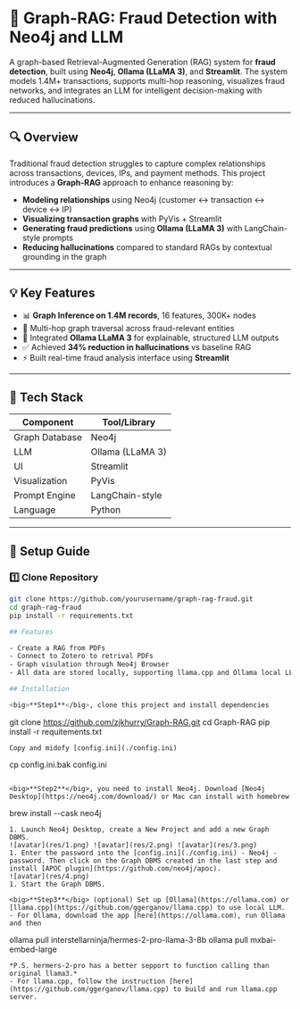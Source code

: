 
# 🚨 Graph-RAG: Fraud Detection with Neo4j and LLM

A graph-based Retrieval-Augmented Generation (RAG) system for **fraud detection**, built using **Neo4j**, **Ollama (LLaMA 3)**, and **Streamlit**. The system models 1.4M+ transactions, supports multi-hop reasoning, visualizes fraud networks, and integrates an LLM for intelligent decision-making with reduced hallucinations.

---

## 🔍 Overview

Traditional fraud detection struggles to capture complex relationships across transactions, devices, IPs, and payment methods. This project introduces a **Graph-RAG** approach to enhance reasoning by:

- **Modeling relationships** using Neo4j (customer ↔ transaction ↔ device ↔ IP)
- **Visualizing transaction graphs** with PyVis + Streamlit
- **Generating fraud predictions** using **Ollama (LLaMA 3)** with LangChain-style prompts
- **Reducing hallucinations** compared to standard RAGs by contextual grounding in the graph

---

## 💡 Key Features

- 📊 **Graph Inference on 1.4M records**, 16 features, 300K+ nodes
- 🔁 Multi-hop graph traversal across fraud-relevant entities
- 🧠 Integrated **Ollama LLaMA 3** for explainable, structured LLM outputs
- ✅ Achieved **34% reduction in hallucinations** vs baseline RAG
- ⚡ Built real-time fraud analysis interface using **Streamlit**

---

## 🧰 Tech Stack

| Component      | Tool/Library        |
|----------------|---------------------|
| Graph Database | Neo4j               |
| LLM            | Ollama (LLaMA 3)    |
| UI             | Streamlit           |
| Visualization  | PyVis               |
| Prompt Engine  | LangChain-style     |
| Language       | Python              |

---

## 🚀 Setup Guide

### 1️⃣ Clone Repository

```bash
git clone https://github.com/yourusername/graph-rag-fraud.git
cd graph-rag-fraud
pip install -r requirements.txt

## Features

- Create a RAG from PDFs
- Connect to Zotero to retrival PDFs
- Graph visulation through Neo4j Browser
- All data are stored locally, supporting llama.cpp and Ollama local LLM

## Installation

<big>**Step1**</big>, clone this project and install dependencies
 ```
 git clone https://github.com/zjkhurry/Graph-RAG.git
 cd Graph-RAG
 pip install -r requitements.txt
 ```
 Copy and midofy [config.ini](./config.ini)
 ```
 cp config.ini.bak config.ini
 ```

<big>**Step2**</big>, you need to install Neo4j. Download [Neo4j Desktop](https://neo4j.com/download/) or Mac can install with homebrew
 ```
 brew install --cask neo4j
 ```
 1. Launch Neo4j Desktop, create a New Project and add a new Graph DBMS.
 ![avatar](res/1.png) ![avatar](res/2.png) ![avatar](res/3.png)
 1. Enter the password into the [config.ini](./config.ini) - Neo4j - password. Then click on the Graph DBMS created in the last step and install [APOC plugin](https://github.com/neo4j/apoc).
 ![avatar](res/4.png)
 1. Start the Graph DBMS.

<big>**Step3**</big> (optional) Set up [Ollama](https://ollama.com) or [llama.cpp](https://github.com/ggerganov/llama.cpp) to use local LLM.
 - For Ollama, download the app [here](https://ollama.com), run Ollama and then
 ```
 ollama pull interstellarninja/hermes-2-pro-llama-3-8b
 ollama pull mxbai-embed-large
 ```
 *P.S. hermers-2-pro has a better sepport to function calling than original llama3.*
 - For llama.cpp, follow the instruction [here](https://github.com/ggerganov/llama.cpp) to build and run llama.cpp server.

